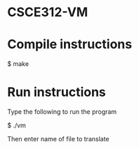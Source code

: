 # CSCE312-VM

# Compile instructions
$ make

# Run instructions
Type the following to run the program

$ ./vm

Then enter name of file to translate

